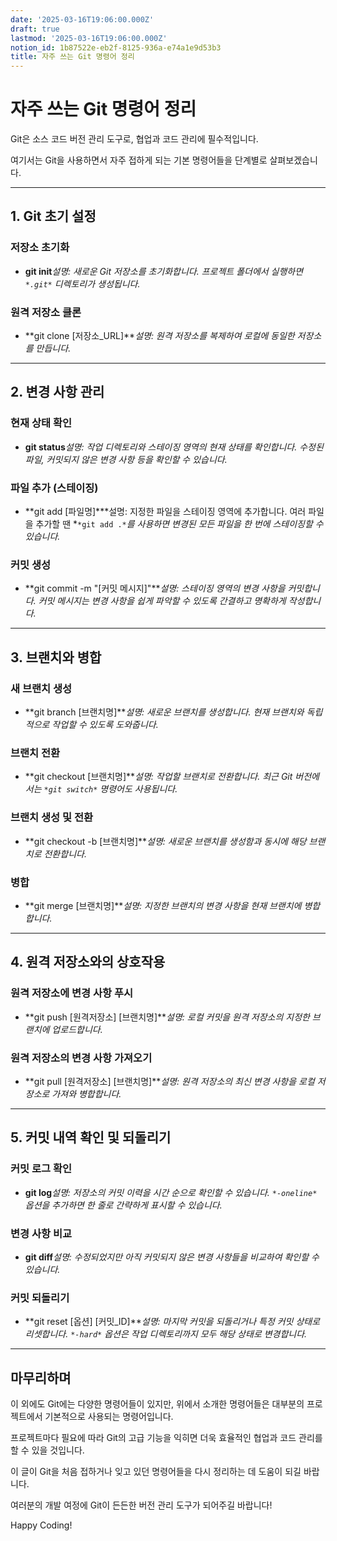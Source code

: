 ```yaml
---
date: '2025-03-16T19:06:00.000Z'
draft: true
lastmod: '2025-03-16T19:06:00.000Z'
notion_id: 1b87522e-eb2f-8125-936a-e74a1e9d53b3
title: 자주 쓰는 Git 명령어 정리
---
```


# 자주 쓰는 Git 명령어 정리

Git은 소스 코드 버전 관리 도구로, 협업과 코드 관리에 필수적입니다.

여기서는 Git을 사용하면서 자주 접하게 되는 기본 명령어들을 단계별로 살펴보겠습니다.

---

## 1. Git 초기 설정

### **저장소 초기화**

- **git init***설명: 새로운 Git 저장소를 초기화합니다. 프로젝트 폴더에서 실행하면 *`*.git*`* 디렉토리가 생성됩니다.*
### **원격 저장소 클론**

- **git clone [저장소_URL]***설명: 원격 저장소를 복제하여 로컬에 동일한 저장소를 만듭니다.*
---

## 2. 변경 사항 관리

### **현재 상태 확인**

- **git status***설명: 작업 디렉토리와 스테이징 영역의 현재 상태를 확인합니다. 수정된 파일, 커밋되지 않은 변경 사항 등을 확인할 수 있습니다.*
### **파일 추가 (스테이징)**

- **git add [파일명]***설명: 지정한 파일을 스테이징 영역에 추가합니다. 여러 파일을 추가할 땐 *`*git add .*`*를 사용하면 변경된 모든 파일을 한 번에 스테이징할 수 있습니다.*
### **커밋 생성**

- **git commit -m "[커밋 메시지]"***설명: 스테이징 영역의 변경 사항을 커밋합니다. 커밋 메시지는 변경 사항을 쉽게 파악할 수 있도록 간결하고 명확하게 작성합니다.*
---

## 3. 브랜치와 병합

### **새 브랜치 생성**

- **git branch [브랜치명]***설명: 새로운 브랜치를 생성합니다. 현재 브랜치와 독립적으로 작업할 수 있도록 도와줍니다.*
### **브랜치 전환**

- **git checkout [브랜치명]***설명: 작업할 브랜치로 전환합니다. 최근 Git 버전에서는 *`*git switch*`* 명령어도 사용됩니다.*
### **브랜치 생성 및 전환**

- **git checkout -b [브랜치명]***설명: 새로운 브랜치를 생성함과 동시에 해당 브랜치로 전환합니다.*
### **병합**

- **git merge [브랜치명]***설명: 지정한 브랜치의 변경 사항을 현재 브랜치에 병합합니다.*
---

## 4. 원격 저장소와의 상호작용

### **원격 저장소에 변경 사항 푸시**

- **git push [원격저장소] [브랜치명]***설명: 로컬 커밋을 원격 저장소의 지정한 브랜치에 업로드합니다.*
### **원격 저장소의 변경 사항 가져오기**

- **git pull [원격저장소] [브랜치명]***설명: 원격 저장소의 최신 변경 사항을 로컬 저장소로 가져와 병합합니다.*
---

## 5. 커밋 내역 확인 및 되돌리기

### **커밋 로그 확인**

- **git log***설명: 저장소의 커밋 이력을 시간 순으로 확인할 수 있습니다. *`*-oneline*`* 옵션을 추가하면 한 줄로 간략하게 표시할 수 있습니다.*
### **변경 사항 비교**

- **git diff***설명: 수정되었지만 아직 커밋되지 않은 변경 사항들을 비교하여 확인할 수 있습니다.*
### **커밋 되돌리기**

- **git reset [옵션] [커밋_ID]***설명: 마지막 커밋을 되돌리거나 특정 커밋 상태로 리셋합니다. *`*-hard*`* 옵션은 작업 디렉토리까지 모두 해당 상태로 변경합니다.*
---

## 마무리하며

이 외에도 Git에는 다양한 명령어들이 있지만, 위에서 소개한 명령어들은 대부분의 프로젝트에서 기본적으로 사용되는 명령어입니다.

프로젝트마다 필요에 따라 Git의 고급 기능을 익히면 더욱 효율적인 협업과 코드 관리를 할 수 있을 것입니다.

이 글이 Git을 처음 접하거나 잊고 있던 명령어들을 다시 정리하는 데 도움이 되길 바랍니다.

여러분의 개발 여정에 Git이 든든한 버전 관리 도구가 되어주길 바랍니다!

Happy Coding!

